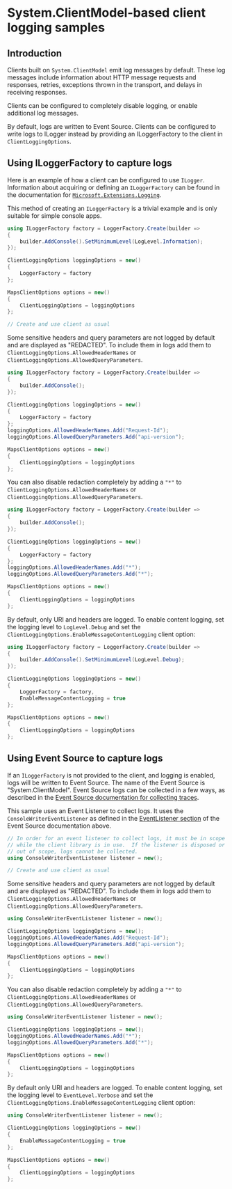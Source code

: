# System.ClientModel-based client logging samples

## Introduction

Clients built on `System.ClientModel` emit log messages by default. These log messages include information about HTTP message requests and responses, retries, exceptions thrown in the transport, and delays in receiving responses.

Clients can be configured to completely disable logging, or enable additional log messages.

By default, logs are written to Event Source. Clients can be configured to write logs to ILogger instead by providing an ILoggerFactory to the client in `ClientLoggingOptions`.

## Using ILoggerFactory to capture logs

Here is an example of how a client can be configured to use `ILogger`. Information about acquiring or defining an `ILoggerFactory` can be found in the documentation for [`Microsoft.Extensions.Logging`](https://learn.microsoft.com/dotnet/core/extensions/logging?tabs=command-line).

This method of creating an `ILoggerFactory` is a trivial example and is only suitable for simple console apps.

```C# Snippet:UseILoggerFactoryToCaptureLogs
using ILoggerFactory factory = LoggerFactory.Create(builder =>
{
    builder.AddConsole().SetMinimumLevel(LogLevel.Information);
});

ClientLoggingOptions loggingOptions = new()
{
    LoggerFactory = factory
};

MapsClientOptions options = new()
{
    ClientLoggingOptions = loggingOptions
};

// Create and use client as usual
```

Some sensitive headers and query parameters are not logged by default and are displayed as "REDACTED". To include them in logs add them to `ClientLoggingOptions.AllowedHeaderNames` or `ClientLoggingOptions.AllowedQueryParameters`.

```C# Snippet:LoggingRedactedHeaderILogger
using ILoggerFactory factory = LoggerFactory.Create(builder =>
{
    builder.AddConsole();
});

ClientLoggingOptions loggingOptions = new()
{
    LoggerFactory = factory
};
loggingOptions.AllowedHeaderNames.Add("Request-Id");
loggingOptions.AllowedQueryParameters.Add("api-version");

MapsClientOptions options = new()
{
    ClientLoggingOptions = loggingOptions
};
```

You can also disable redaction completely by adding a `"*"` to `ClientLoggingOptions.AllowedHeaderNames` or `ClientLoggingOptions.AllowedQueryParameters`.

```C# Snippet:LoggingAllRedactedHeadersILogger
using ILoggerFactory factory = LoggerFactory.Create(builder =>
{
    builder.AddConsole();
});

ClientLoggingOptions loggingOptions = new()
{
    LoggerFactory = factory
};
loggingOptions.AllowedHeaderNames.Add("*");
loggingOptions.AllowedQueryParameters.Add("*");

MapsClientOptions options = new()
{
    ClientLoggingOptions = loggingOptions
};
```

By default, only URI and headers are logged. To enable content logging, set the logging level to `LogLevel.Debug` and set the `ClientLoggingOptions.EnableMessageContentLogging` client option:


```C# Snippet:EnableContentLoggingILogger
using ILoggerFactory factory = LoggerFactory.Create(builder =>
{
    builder.AddConsole().SetMinimumLevel(LogLevel.Debug);
});

ClientLoggingOptions loggingOptions = new()
{
    LoggerFactory = factory,
    EnableMessageContentLogging = true
};

MapsClientOptions options = new()
{
    ClientLoggingOptions = loggingOptions
};
```

## Using Event Source to capture logs

If an `ILoggerFactory` is not provided to the client, and logging is enabled, logs will be written to Event Source. The name of the Event Source is "System.ClientModel". Event Source logs can be collected in a few ways, as described in the [Event Source documentation for collecting traces](https://learn.microsoft.com/dotnet/core/diagnostics/eventsource-collect-and-view-traces).

This sample uses an Event Listener to collect logs. It uses the `ConsoleWriterEventListener` as defined in the [EventListener section](https://learn.microsoft.com/dotnet/core/diagnostics/eventsource-collect-and-view-traces#eventlistener) of the Event Source documentation above.

```C# Snippet:UseEventSourceToCaptureLogs
// In order for an event listener to collect logs, it must be in scope and active
// while the client library is in use.  If the listener is disposed or otherwise
// out of scope, logs cannot be collected.
using ConsoleWriterEventListener listener = new();

// Create and use client as usual
```

Some sensitive headers and query parameters are not logged by default and are displayed as "REDACTED". To include them in logs add them to `ClientLoggingOptions.AllowedHeaderNames` or `ClientLoggingOptions.AllowedQueryParameters`.

```C# Snippet:LoggingRedactedHeaderEventSource
using ConsoleWriterEventListener listener = new();

ClientLoggingOptions loggingOptions = new();
loggingOptions.AllowedHeaderNames.Add("Request-Id");
loggingOptions.AllowedQueryParameters.Add("api-version");

MapsClientOptions options = new()
{
    ClientLoggingOptions = loggingOptions
};
```

You can also disable redaction completely by adding a `"*"` to `ClientLoggingOptions.AllowedHeaderNames` or `ClientLoggingOptions.AllowedQueryParameters`.

```C# Snippet:LoggingAllRedactedHeadersEventSource
using ConsoleWriterEventListener listener = new();

ClientLoggingOptions loggingOptions = new();
loggingOptions.AllowedHeaderNames.Add("*");
loggingOptions.AllowedQueryParameters.Add("*");

MapsClientOptions options = new()
{
    ClientLoggingOptions = loggingOptions
};
```

By default only URI and headers are logged. To enable content logging, set the logging level to `EventLevel.Verbose` and set the `ClientLoggingOptions.EnableMessageContentLogging` client option:

```C# Snippet:EnableContentLoggingEventSource
using ConsoleWriterEventListener listener = new();

ClientLoggingOptions loggingOptions = new()
{
    EnableMessageContentLogging = true
};

MapsClientOptions options = new()
{
    ClientLoggingOptions = loggingOptions
};
```
